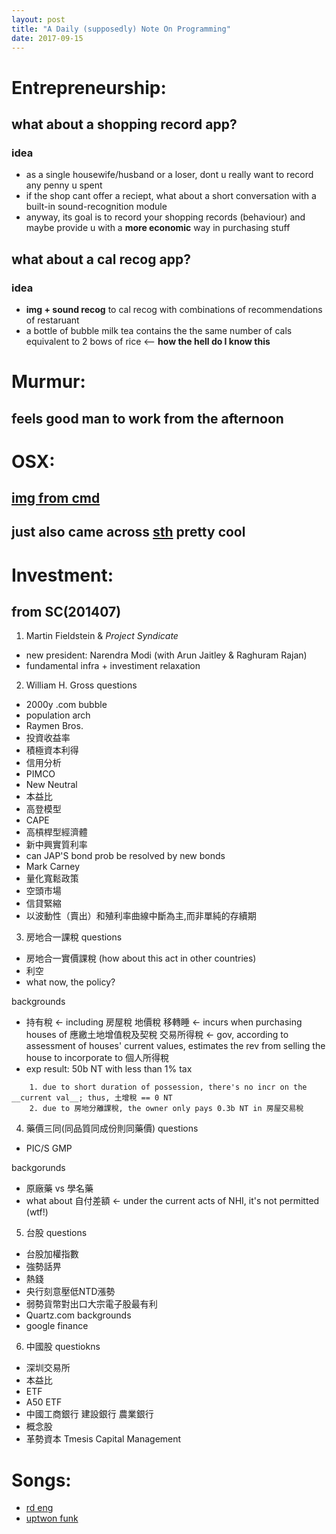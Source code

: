 ```yaml
---
layout: post
title: "A Daily (supposedly) Note On Programming"
date: 2017-09-15
---
```


# Entrepreneurship:
## what about a __shopping record__ app?
### idea
- as a single housewife/husband or a loser, dont u really want to record any penny u spent
- if the shop cant offer a reciept, what about a short conversation with a built-in sound-recognition module
- anyway, its goal is to record your shopping records (behaviour) and maybe provide u with a __more economic__ way in purchasing stuff

## what about a __cal recog__ app?
### idea
- __img + sound recog__ to cal recog with combinations of recommendations of restaruant
- a bottle of bubble milk tea contains the the same number of cals equivalent to 2 bows of rice <-- __how the hell do I know this__

# Murmur:
## feels good man to work from the afternoon 

# OSX:
## [img from cmd](https://davidwalsh.name/mac-camera)
## just also came across [sth](http://hints.macworld.com/article.php?story=20080824185920426) pretty cool 

# Investment:
## from __SC(201407)__
1. Martin Fieldstein & *Project Syndicate*
- new president: Narendra Modi (with Arun Jaitley & Raghuram Rajan)
- fundamental infra + investiment relaxation

2. William H. Gross
questions
- 2000y .com bubble
- population arch
- Raymen Bros.
- 投資收益率
- 積極資本利得
- 信用分析
- PIMCO
- New Neutral
- 本益比
- 高登模型
- CAPE
- 高槓桿型經濟體
- 新中興實質利率
- can JAP'S bond prob be resolved by new bonds
- Mark Carney
- 量化寬鬆政策
- 空頭市場
- 信貸緊縮
- 以波動性（賣出）和殖利率曲線中斷為主,而非單純的存續期

3. 房地合一課稅
questions
- 房地合一實價課稅 (how about this act in other countries)
- 利空
- what now, the policy?

backgrounds
- 持有稅 <- including 房屋稅 地價稅
  移轉睡 <- incurs when purchasing houses of 應繳土地增值稅及契稅
  交易所得稅 <- gov, according to assessment of houses' current values, estimates the rev from selling the house to incorporate to 個人所得稅
- exp result: 50b NT with less than 1% tax
```
    1. due to short duration of possession, there's no incr on the __current val__; thus, 土增稅 == 0 NT
    2. due to 房地分離課稅, the owner only pays 0.3b NT in 房屋交易稅
```

4. 藥價三同(同品質同成份則同藥價)
questions
- PIC/S GMP

backgorunds
- 原廠藥 vs 學名藥
- what about 自付差額 <- under the current acts of NHI, it's not permitted (wtf!)

5. 台股
questions
- 台股加權指數
- 強勢話畀
- 熱錢
- 央行刻意壓低NTD漲勢
- 弱勢貨幣對出口大宗電子股最有利
- Quartz.com
backgrounds
- google finance

6. 中國股
questiokns
- 深圳交易所
- 本益比
- ETF
- A50 ETF
- 中國工商銀行 建設銀行 農業銀行
- 概念股
- 革勢資本 Tmesis Capital Management

# Songs:
- [rd eng](http://rayduenglish.com/category/song/)
- [uptwon funk](https://www.youtube.com/watch?v=OPf0YbXqDm0)
